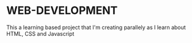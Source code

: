 # WEB-DEVELOPMENT
This a learning based project that I'm creating parallely as I learn about HTML, CSS and Javascript
